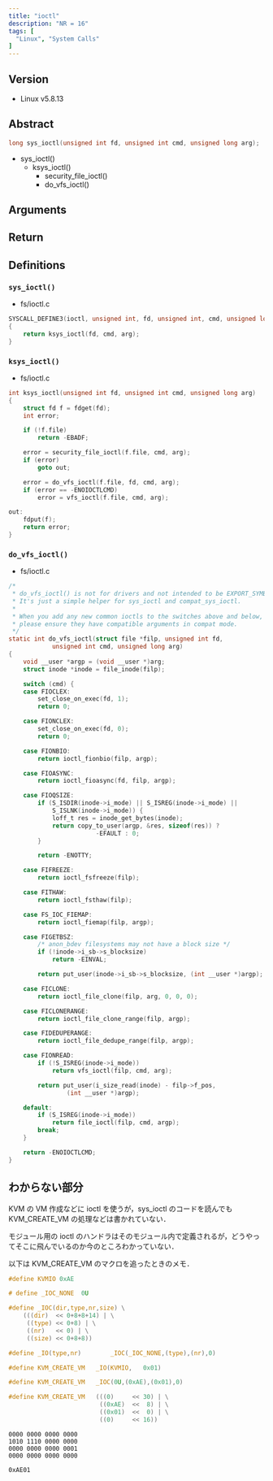 ```yaml
---
title: "ioctl"
description: "NR = 16"
tags: [
  "Linux", "System Calls"
]
---
```


## Version

- Linux v5.8.13

## Abstract

```c
long sys_ioctl(unsigned int fd, unsigned int cmd, unsigned long arg);
```

- sys_ioctl()
  - ksys_ioctl()
    - security_file_ioctl()
    - do_vfs_ioctl()

## Arguments

## Return

## Definitions

### `sys_ioctl()`

- fs/ioctl.c

```c
SYSCALL_DEFINE3(ioctl, unsigned int, fd, unsigned int, cmd, unsigned long, arg)
{
	return ksys_ioctl(fd, cmd, arg);
}
```

### `ksys_ioctl()`

- fs/ioctl.c

```c
int ksys_ioctl(unsigned int fd, unsigned int cmd, unsigned long arg)
{
	struct fd f = fdget(fd);
	int error;

	if (!f.file)
		return -EBADF;

	error = security_file_ioctl(f.file, cmd, arg);
	if (error)
		goto out;

	error = do_vfs_ioctl(f.file, fd, cmd, arg);
	if (error == -ENOIOCTLCMD)
		error = vfs_ioctl(f.file, cmd, arg);

out:
	fdput(f);
	return error;
}
```

### `do_vfs_ioctl()`

- fs/ioctl.c

```c
/*
 * do_vfs_ioctl() is not for drivers and not intended to be EXPORT_SYMBOL()'d.
 * It's just a simple helper for sys_ioctl and compat_sys_ioctl.
 *
 * When you add any new common ioctls to the switches above and below,
 * please ensure they have compatible arguments in compat mode.
 */
static int do_vfs_ioctl(struct file *filp, unsigned int fd,
			unsigned int cmd, unsigned long arg)
{
	void __user *argp = (void __user *)arg;
	struct inode *inode = file_inode(filp);

	switch (cmd) {
	case FIOCLEX:
		set_close_on_exec(fd, 1);
		return 0;

	case FIONCLEX:
		set_close_on_exec(fd, 0);
		return 0;

	case FIONBIO:
		return ioctl_fionbio(filp, argp);

	case FIOASYNC:
		return ioctl_fioasync(fd, filp, argp);

	case FIOQSIZE:
		if (S_ISDIR(inode->i_mode) || S_ISREG(inode->i_mode) ||
		    S_ISLNK(inode->i_mode)) {
			loff_t res = inode_get_bytes(inode);
			return copy_to_user(argp, &res, sizeof(res)) ?
					    -EFAULT : 0;
		}

		return -ENOTTY;

	case FIFREEZE:
		return ioctl_fsfreeze(filp);

	case FITHAW:
		return ioctl_fsthaw(filp);

	case FS_IOC_FIEMAP:
		return ioctl_fiemap(filp, argp);

	case FIGETBSZ:
		/* anon_bdev filesystems may not have a block size */
		if (!inode->i_sb->s_blocksize)
			return -EINVAL;

		return put_user(inode->i_sb->s_blocksize, (int __user *)argp);

	case FICLONE:
		return ioctl_file_clone(filp, arg, 0, 0, 0);

	case FICLONERANGE:
		return ioctl_file_clone_range(filp, argp);

	case FIDEDUPERANGE:
		return ioctl_file_dedupe_range(filp, argp);

	case FIONREAD:
		if (!S_ISREG(inode->i_mode))
			return vfs_ioctl(filp, cmd, arg);

		return put_user(i_size_read(inode) - filp->f_pos,
				(int __user *)argp);

	default:
		if (S_ISREG(inode->i_mode))
			return file_ioctl(filp, cmd, argp);
		break;
	}

	return -ENOIOCTLCMD;
}
```

## わからない部分

KVM の VM 作成などに ioctl を使うが，sys_ioctl のコードを読んでも KVM_CREATE_VM の処理などは書かれていない．

モジュール用の ioctl のハンドラはそのモジュール内で定義されるが，どうやってそこに飛んでいるのか今のところわかっていない．

以下は KVM_CREATE_VM のマクロを追ったときのメモ．

```c
#define KVMIO 0xAE

# define _IOC_NONE	0U

#define _IOC(dir,type,nr,size) \
	(((dir)  << 0+8+8+14) | \
	 ((type) << 0+8) | \
	 ((nr)   << 0) | \
	 ((size) << 0+8+8))

#define _IO(type,nr)		_IOC(_IOC_NONE,(type),(nr),0)

#define KVM_CREATE_VM   _IO(KVMIO,   0x01)
```

```c
#define KVM_CREATE_VM   _IOC(0U,(0xAE),(0x01),0)
```

```c
#define KVM_CREATE_VM   (((0)     << 30) | \
                         ((0xAE)  <<  8) | \
                         ((0x01)  <<  0) | \
                         ((0)     << 16))
```

```text
0000 0000 0000 0000
1010 1110 0000 0000
0000 0000 0000 0001
0000 0000 0000 0000

0xAE01
```
